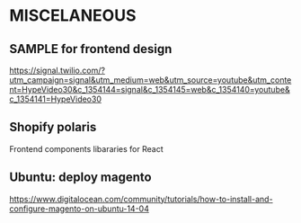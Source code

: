 # MISCELANEOUS

## SAMPLE for frontend design

<https://signal.twilio.com/?utm_campaign=signal&utm_medium=web&utm_source=youtube&utm_content=HypeVideo30&c_1354144=signal&c_1354145=web&c_1354140=youtube&c_1354141=HypeVideo30>

## Shopify polaris

Frontend components libararies for React

## Ubuntu: deploy magento

<https://www.digitalocean.com/community/tutorials/how-to-install-and-configure-magento-on-ubuntu-14-04>
